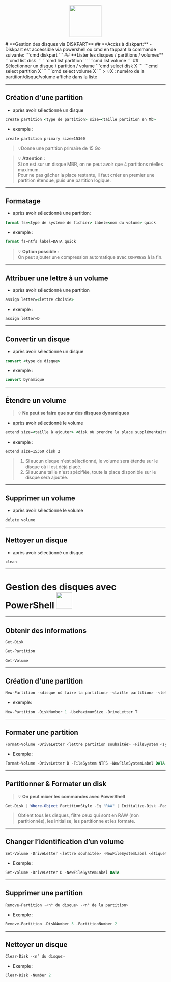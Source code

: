 <div align="center">
  <p align="center">
    <a href="#">
      <img src="https://cdn-icons-png.flaticon.com/512/3962/3962060.png" height="100px" />
    </a>
  </p>
</div>
# **Gestion des disques via DISKPART**
## **Accès à diskpart:**
- Diskpart est accessible via powershell ou cmd en tappant la commande suivante:
```cmd
diskpart
```
## **Lister les disques / partitions / volumes**
```cmd
list disk
```
```cmd
list partition
```
```cmd
list volume
```
## Sélectionner un disque / partition / volume
```cmd
select disk X 
```
```cmd
select partition X 
```
```cmd
select volume X 
```
> 💡X : numéro de la partition/disque/volume affiché dans la liste

---

## Création d'une partition
- après avoir sélectionné un disque
```cmd
create partition <type de partition> size=<taille partition en Mb>
```
- exemple :
```cmd
create partition primary size=15360
```
> 💡Donne une partition primaire de 15 Go

> 💡 **Attention** :  
> Si on est sur un disque MBR, on ne peut avoir que 4 partitions réelles maximum.  
> Pour ne pas gâcher la place restante, il faut créer en premier une partition étendue, puis une partition logique.

---

## Formatage
- après avoir sélectionné une partition: 
```cmd
format fs=<type de système de fichier> label=<nom du volume> quick
```
- exemple :
```cmd
format fs=ntfs label=DATA quick
```
> 💡 **Option possible** :  
> On peut ajouter une compression automatique avec `COMPRESS` à la fin.

---

## Attribuer une lettre à un volume
- après avoir sélectionné une partition
```cmd
assign letter=<lettre choisie>
```
- exemple :
```cmd
assign letter=D
```
---

## Convertir un disque
- après avoir sélectionné un disque
```cmd
convert <type de disque>
```
- exemple :
```cmd
convert Dynamique
```

---

## Étendre un volume
> 💡 **Ne peut se faire que sur des disques dynamiques**
- après avoir sélectionné le volume
```cmd
extend size=<taille à ajouter> <disk où prendre la place supplémentaire>
```
- exemple :
```cmd
extend size=15360 disk 2 
```
> 1. Si aucun disque n'est sélectionné, le volume sera étendu sur le disque où il est déjà placé.
> 2. Si aucune taille n'est spécifiée, toute la place disponible sur le disque sera ajoutée.

---

## Supprimer un volume
- après avoir sélectionné le volume
```cmd
delete volume
```

---

## Nettoyer un disque
- après avoir sélectionné un disque
```cmd
clean
```
---
# **Gestion des disques avec PowerShell <img src="https://upload.wikimedia.org/wikipedia/commons/a/af/PowerShell_Core_6.0_icon.png" height="50px" />**
---

## Obtenir des informations
```powershell
Get-Disk
```
```powershell
Get-Partition
```
```powershell
Get-Volume
```
---

## Création d'une partition
```powershell
New-Partition -<disque où faire la partition> -<taille partition> -<lettre de la partition>
```
- exemple: 
```powershell
New-Partition -DiskNumber 1 -UseMaximumSize -DriveLetter T
```
---

## Formater une partition

```powershell
Format-Volume -DriveLetter <lettre partition souhaitée> -FileSystem <système de fichier> -NewFileSystemLabel <nom du volume>
```
- Exemple :
```powershell
Format-Volume -DriveLetter D -FileSystem NTFS -NewFileSystemLabel DATA
```

---

## Partitionner & Formater un disk
> 💡 **On peut mixer les commandes avec PowerShell**
```powershell
Get-Disk | Where-Object PartitionStyle -Eq "RAW" | Initialize-Disk -PassThru | New-Partition -AssignDriveLetter -UseMaximumSize | Format-Volume
```
> Obtient tous les disques, filtre ceux qui sont en RAW (non partitionnés), les initialise, les partitionne et les formate.

---

## Changer l’identification d’un volume
```powershell
Set-Volume -DriveLetter <lettre souhaitée> -NewFileSystemLabel <étiquette du volume>
```
- Exemple :
```powershell
Set-Volume -DriveLetter D -NewFileSystemLabel DATA
```
---

## Supprimer une partition
```powershell
Remove-Partition -<n° du disque> -<n° de la partition>
```
-  Exemple :
```powershell
Remove-Partition -DiskNumber 5 -PartitionNumber 2
```
---

## Nettoyer un disque
```powershell
Clear-Disk -<n° du disque>
```
- Exemple :
```powershell
Clear-Disk -Number 2
```

